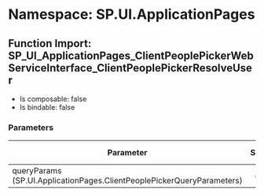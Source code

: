 # Namespace: SP.UI.ApplicationPages

## Function Import: SP_UI_ApplicationPages_ClientPeoplePickerWebServiceInterface_ClientPeoplePickerResolveUser

- Is composable: false
- Is bindable: false

### Parameters

Parameter | SPO | SP 2019 | SP 2016 | SP 2013
----------|:---:|:-------:|:-------:|:-------
queryParams (SP.UI.ApplicationPages.ClientPeoplePickerQueryParameters) | ✅ | ✅ | ✅ | ✅
